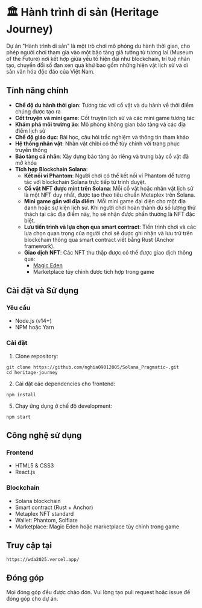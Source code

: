 # 🏛️ Hành trình di sản (Heritage Journey)

Dự án "Hành trình di sản" là một trò chơi mô phỏng du hành thời gian, cho phép người chơi tham gia vào một bảo tàng giả tưởng từ tương lai (Museum of the Future) nơi kết hợp giữa yếu tố hiện đại như blockchain, trí tuệ nhân tạo, chuyển đổi số đan xen quá khứ bao gồm những hiện vật lịch sử và di sản văn hóa độc đáo của Việt Nam.

## Tính năng chính

- **Chế độ du hành thời gian**: Tương tác với cổ vật và du hành về thời điểm chúng được tạo ra
- **Cốt truyện và mini game**: Cốt truyện lịch sử và các mini game tương tác
- **Khám phá môi trường ảo**: Mô phỏng không gian bảo tàng và các địa điểm lịch sử
- **Chế độ giáo dục**: Bài học, câu hỏi trắc nghiệm và thông tin tham khảo
- **Hệ thống nhân vật**: Nhân vật chibi có thể tùy chỉnh với trang phục truyền thống
- **Bảo tàng cá nhân**: Xây dựng bảo tàng ảo riêng và trưng bày cổ vật đã mở khóa
- **Tích hợp Blockchain Solana**:
  - **Kết nối ví Phantom**: Người chơi có thể kết nối ví Phantom để tương tác với blockchain Solana trực tiếp từ trình duyệt.
  - **Cổ vật NFT được mint trên Solana**: Mỗi cổ vật hoặc nhân vật lịch sử là một NFT duy nhất, được tạo theo tiêu chuẩn Metaplex trên Solana.
  - **Mini game gắn với địa điểm**: Mỗi mini game đại diện cho một địa danh hoặc sự kiện lịch sử. Khi người chơi hoàn thành đủ số lượng thử thách tại các địa điểm này, họ sẽ nhận được phần thưởng là NFT đặc biệt.
  - **Lưu tiến trình và lựa chọn qua smart contract**: Tiến trình chơi và các lựa chọn quan trọng của người chơi sẽ được ghi nhận và lưu trữ trên blockchain thông qua smart contract viết bằng Rust (Anchor framework).
  - **Giao dịch NFT**: Các NFT thu thập được có thể được giao dịch thông qua:
    - [Magic Eden](https://magiceden.io/)
    - Marketplace tùy chỉnh được tích hợp trong game

## Cài đặt và Sử dụng

### Yêu cầu

- Node.js (v14+)
- NPM hoặc Yarn

### Cài đặt

1. Clone repository:
```
git clone https://github.com/nghia09012005/Solana_Pragmatic-.git
cd heritage-journey
```

2. Cài đặt các dependencies cho frontend:
```
npm install
```


5. Chạy ứng dụng ở chế độ development:
```
npm start
```

## Công nghệ sử dụng

### Frontend
- HTML5 & CSS3
- React.js

### Blockchain
- Solana blockchain
- Smart contract (Rust + Anchor)
- Metaplex NFT standard
- Wallet: Phantom, Solflare
- Marketplace: Magic Eden hoặc marketplace tùy chỉnh trong game

## Truy cập tại
```
https://wda2025.vercel.app/
```


## Đóng góp

Mọi đóng góp đều được chào đón. Vui lòng tạo pull request hoặc issue để đóng góp cho dự án. 
